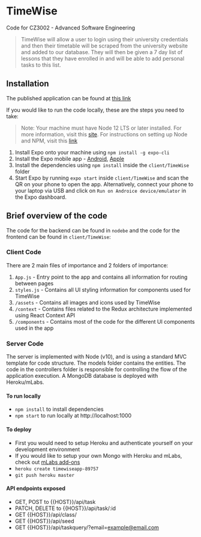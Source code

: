 # TimeWise

Code for CZ3002 - Advanced Software Engineering

> TimeWise will allow a user to login using their university credentials and then their timetable will be scraped from the university website and added to our database. They will then be given a 7 day list of lessons that they have enrolled in and will be able to add personal tasks to this list.

## Installation

The published application can be found at [this link](https://expo.io/@laksh22/timewise)

If you would like to run the code locally, these are the steps you need to take:

> Note: Your machine must have Node 12 LTS or later installed. For more information, visit this [site](https://reactnative.dev/docs/environment-setup). For instructions on setting up Node and NPM, visit this [link](https://docs.npmjs.com/downloading-and-installing-node-js-and-npm)

1. Install Expo onto your machine using `npm install -g expo-cli`
2. Install the Expo mobile app - [Android](https://play.google.com/store/apps/details?id=host.exp.exponent&hl=en_SG), [Apple](https://apps.apple.com/us/app/expo-client/id982107779)
3. Install the dependencies using `npm install` inside the `client/TimeWise` folder
4. Start Expo by running `expo start` inside `client/TimeWise` and scan the QR on your phone to open the app. Alternatively, connect your phone to your laptop via USB and click on `Run on Androice device/emulator` in the Expo dashboard.

## Brief overview of the code

The code for the backend can be found in `nodebe` and the code for the frontend can be found in `client/TimeWise`:

### Client Code

There are 2 main files of importance and 2 folders of importance:

1. `App.js` - Entry point to the app and contains all information for routing between pages
2. `styles.js` - Contains all UI styling information for components used for TimeWise
3. `/assets` - Contains all images and icons used by TimeWise
4. `/context` - Contains files related to the Redux architecture implemented using React Context API
5. `/components` - Contains most of the code for the different UI components used in the app



### Server Code 

The server is implemented with Node (v10), and is using a standard MVC template for code structure. The models folder contains the entities. The code in the controllers folder is responsible for controlling the flow of the application execution. A MongoDB database is deployed with Heroku/mLabs.

#### To run locally
- ``` npm install ``` to install dependencies
- ``` npm start ``` to run locally at http://localhost:1000


#### To deploy
- First you would need to setup Heroku and authenticate yourself on your development environment
- If you would like to setup your own Mongo with Heroku and mLabs, check out [mLabs add-ons](https://elements.heroku.com/addons/mongolab)
- ```heroku create timewiseapp-89757```
- ```git push heroku master```

#### API endpoints exposed
- GET, POST to  {{HOST}}/api/task
- PATCH, DELETE to {{HOST}}/api/task/:id
- GET {{HOST}}/api/class/
- GET {{HOST}}/api/seed
- GET {{HOST}}/api/taskquery/?email=example@email.com
